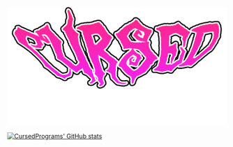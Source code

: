 [![Alt text](https://github.com/CursedPrograms/cursedentertainment/raw/main/images/logos/cursed-logo.png)](https://github.com/CursedPrograms/cursedentertainment/blob/main/images/logos/cursed-logo.png)

[![CursedPrograms' GitHub stats](https://github-readme-stats.vercel.app/api?username=CursedPrograms)](https://github.com/cursedprograms/github-readme-stats)

